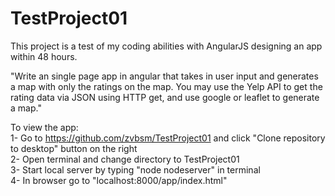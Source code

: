 # TestProject01

This project is a test of my coding abilities with AngularJS designing an app within 48 hours.

"Write an single page app in angular that takes in user input and generates a map with only the ratings on the map. You may use the Yelp API to get the rating data via JSON using HTTP get, and use google or leaflet to generate a map."


To view the app:<br>
1- Go to https://github.com/zvbsm/TestProject01 and click "Clone repository to desktop" button on the right<br>
2- Open terminal and change directory to TestProject01<br>
3- Start local server by typing "node nodeserver" in terminal<br>
4- In browser go to "localhost:8000/app/index.html"<br>
